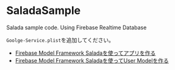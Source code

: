 # SaladaSample
Salada sample code. Using Firebase Realtime Database 

`Goolge-Service.plist`を追加してください。


- [Firebase Model Framework Saladaを使ってアプリを作る](https://qiita.com/1amageek/items/271b4797b5d4b0d4f9cd)
- [Firebase Model Framework Saladaを使ってUser Modelを作る](https://qiita.com/1amageek/items/4fbba1b22e81b650d656#comment-78b199fd0826f927296d)
